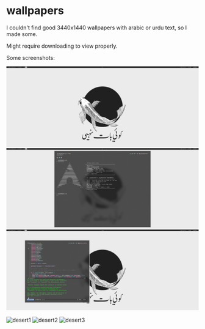 # wallpapers

I couldn't find good 3440x1440 wallpapers with arabic or urdu text, so I made some.

Might require downloading to view properly.

Some screenshots:

![koi1](koi_sshot1.png)
![koi2](koi_sshot2.png)
![koi3](koi_sshot3.png)

![desert1](desert_sshot1.png)
![desert2](desert_sshot2.png)
![desert3](desert_sshot3.png)

